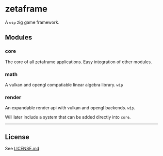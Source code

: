 # zetaframe

A `wip` zig game framework.

## Modules

### core

The core of all zetaframe applications. Easy integration of other modules.

### math

A vulkan and opengl compatiable linear algebra library. `wip`

### render

An expandable render api with vulkan and opengl backends. `wip`.

Will later include a system that can be added directly into `core`.

---

## License

See [LICENSE.md](../master/LICENSE.md)